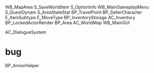 WB_MapArea
S_SaveWorldItem
S_OptionInfo
WB_MainGameplayMenu
S_QuestDynam
S_AreaStateStat
BP_TravelPoint
BP_SellerCharacter
E_ItemSubtype
E_MoveType
BP_InventoryStorage
AC_Inventory
BP_LockedActorRender
BP_Area
AC_WorldMap
WB_MainGUI



AC_DialogueSystem



# bug

BP_ArmorHelper
